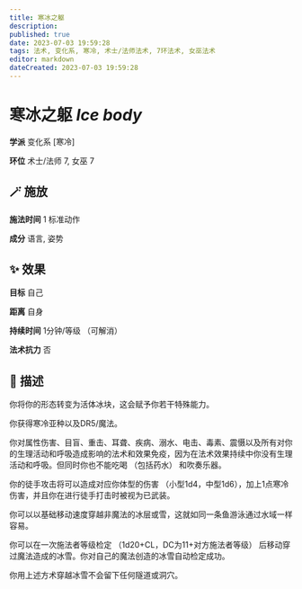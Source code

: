 ```yaml
---
title: 寒冰之躯
description: 
published: true
date: 2023-07-03 19:59:28
tags: 法术, 变化系, 寒冷, 术士/法师法术, 7环法术, 女巫法术
editor: markdown
dateCreated: 2023-07-03 19:59:28
---
```


# **寒冰之躯** *Ice body*

**学派** 变化系 \[寒冷\] 

**环位** 术士/法师 7, 女巫 7

## 🪄 施放

**施法时间** 1 标准动作

**成分** 语言, 姿势

## ✨ 效果 

**目标** 自己 

**距离** 自身  

**持续时间** 1分钟/等级 （可解消） 

**法术抗力** 否

## 📖 描述

你将你的形态转变为活体冰块，这会赋予你若干特殊能力。

你获得寒冷亚种以及DR5/魔法。

你对属性伤害、目盲、重击、耳聋、疾病、溺水、电击、毒素、震慑以及所有对你的生理活动和呼吸造成影响的法术和效果免疫，因为在法术效果持续中你没有生理活动和呼吸。但同时你也不能吃喝 （包括药水） 和吹奏乐器。

你的徒手攻击将可以造成对应你体型的伤害 （小型1d4，中型1d6），加上1点寒冷伤害，并且你在进行徒手打击时被视为已武装。

你可以以基础移动速度穿越非魔法的冰层或雪，这就如同一条鱼游泳通过水域一样容易。

你可以在一次施法者等级检定 （1d20+CL，DC为11+对方施法者等级） 后移动穿过魔法造成的冰雪。你对自己的魔法创造的冰雪自动检定成功。

你用上述方术穿越冰雪不会留下任何隧道或洞穴。
    